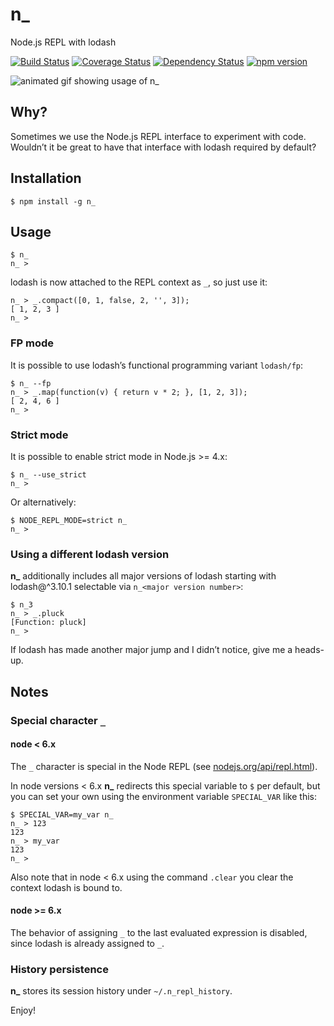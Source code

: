 # n_

Node.js REPL with lodash

[![Build Status](https://travis-ci.org/borisdiakur/n_.svg?branch=master)](https://travis-ci.org/borisdiakur/n_)
[![Coverage Status](https://coveralls.io/repos/borisdiakur/n_/badge.svg?branch=master)](https://coveralls.io/r/borisdiakur/n_?branch=master)
[![Dependency Status](https://gemnasium.com/borisdiakur/n_.svg)](https://gemnasium.com/borisdiakur/n_)
[![npm version](https://badge.fury.io/js/n_.svg)](http://badge.fury.io/js/n_)

![animated gif showing usage of n_](https://cloud.githubusercontent.com/assets/527049/6358450/ddcb3144-bc6b-11e4-81bd-a3661407f87a.gif)

## Why?
Sometimes we use the Node.js REPL interface to experiment with code.
Wouldn’t it be great to have that interface with lodash required by default?

## Installation

```shell
$ npm install -g n_
```

## Usage

```shell
$ n_
n_ >
```

lodash is now attached to the REPL context as `_`, so just use it:

```shell
n_ > _.compact([0, 1, false, 2, '', 3]);
[ 1, 2, 3 ]
n_ >
```

### FP mode

It is possible to use lodash’s functional programming variant `lodash/fp`:

```shell
$ n_ --fp
n_ > _.map(function(v) { return v * 2; }, [1, 2, 3]);
[ 2, 4, 6 ]
n_ >
```

### Strict mode

It is possible to enable strict mode in Node.js >= 4.x:

```shell
$ n_ --use_strict
n_ >
```

Or alternatively:

```shell
$ NODE_REPL_MODE=strict n_
n_ >
```

### Using a different lodash version

**n_** additionally includes all major versions of lodash starting with lodash@^3.10.1 selectable via `n_<major version number>`:

```shell
$ n_3
n_ > _.pluck
[Function: pluck]
n_ >
```

If lodash has made another major jump and I didn’t notice, give me a heads-up.

## Notes

### Special character `_`

#### node < 6.x

The `_` character is special in the Node REPL (see [nodejs.org/api/repl.html](http://nodejs.org/api/repl.html#repl_repl_features)).

In node versions < 6.x **n_** redirects this special variable to `$` per default, but you can set your own using the environment variable `SPECIAL_VAR` like this:

```shell
$ SPECIAL_VAR=my_var n_
n_ > 123
123
n_ > my_var
123
n_ >
```

Also note that in node < 6.x using the command `.clear` you clear the context lodash is bound to.

#### node >= 6.x

The behavior of assigning `_` to the last evaluated expression is disabled, since lodash is already assigned to `_`.

### History persistence

**n_** stores its session history under `~/.n_repl_history`.

Enjoy!
